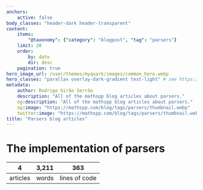 ```yaml
---
anchors:
    active: false
body_classes: "header-dark header-transparent"
content:
    items:
        "@taxonomy": {"category": "blogpost", "tag": "parsers"}
    limit: 20
    order:
        by: date
        dir: desc
    pagination: true
hero_image_url: /user/themes/myquark/images/common_hero.webp
hero_classes: "parallax overlay-dark-gradient text-light" # see https://demo.getgrav.org/blog-skeleton/blog/hero-classes
metadata:
    author: Rodrigo Girão Serrão
    description: "All of the mathspp blog articles about parsers."
    og:description: "All of the mathspp blog articles about parsers."
    og:image: "https://mathspp.com/blog/tags/parsers/thumbnail.webp"
    twitter:image: "https://mathspp.com/blog/tags/parsers/thumbnail.webp"
title: "Parsers blog articles"
---
```



# The implementation of parsers


<table class="stats-table">
    <thead>
        <tr>
            <th style="text-align: center;">4</th>
            <th style="text-align: center;">3,211</th>
            <th style="text-align: center;">363</th>
        </tr>
    </thead>
    <tbody>
        <tr>
            <td style="text-align: center;">articles</td>
            <td style="text-align: center;">words</td>
            <td style="text-align: center;">lines of code</td>
        </tr>
    </tbody>
</table>